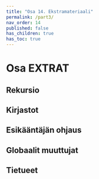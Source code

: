 ```yaml
---
title: "Osa 14. Ekstramateriaali"
permalink: /part3/
nav_order: 14
published: false
has_children: true
has_toc: true
---
```


# Osa EXTRAT


## Rekursio

## Kirjastot

## Esikääntäjän ohjaus

## Globaalit muuttujat

## Tietueet